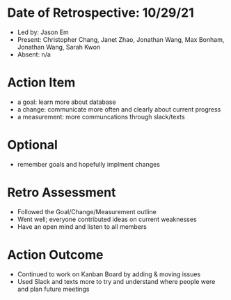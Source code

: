 # Date of Retrospective: 10/29/21

* Led by: Jason Em
* Present: Christopher Chang, Janet Zhao, Jonathan Wang, Max Bonham, Jonathan Wang, Sarah Kwon
* Absent: n/a

# Action Item

* a goal: learn more about database
* a change: communicate more often and clearly about current progress
* a measurement: more communcations through slack/texts

# Optional

* remember goals and hopefully implment changes

# Retro Assessment

* Followed the Goal/Change/Measurement outline
* Went well; everyone contributed ideas on current weaknesses
* Have an open mind and listen to all members

# Action Outcome

* Continued to work on Kanban Board by adding & moving issues
* Used Slack and texts more to try and understand where people were and plan future meetings